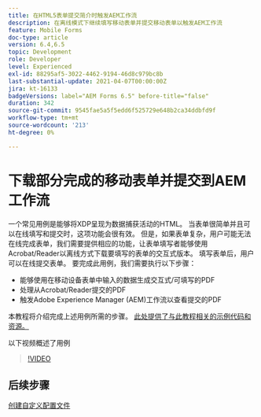 ```yaml
---
title: 在HTML5表单提交简介时触发AEM工作流
description: 在离线模式下继续填写移动表单并提交移动表单以触发AEM工作流
feature: Mobile Forms
doc-type: article
version: 6.4,6.5
topic: Development
role: Developer
level: Experienced
exl-id: 88295af5-3022-4462-9194-46d8c979bc8b
last-substantial-update: 2021-04-07T00:00:00Z
jira: kt-16133
badgeVersions: label="AEM Forms 6.5" before-title="false"
duration: 342
source-git-commit: 9545fae5a5f5edd6f525729e648b2ca34ddbfd9f
workflow-type: tm+mt
source-wordcount: '213'
ht-degree: 0%

---
```


# 下载部分完成的移动表单并提交到AEM工作流

一个常见用例是能够将XDP呈现为数据捕获活动的HTML。 当表单很简单并且可以在线填写和提交时，这项功能会很有效。 但是，如果表单复杂，用户可能无法在线完成表单，我们需要提供相应的功能，让表单填写者能够使用Acrobat/Reader以离线方式下载要填写的表单的交互式版本。 填写表单后，用户可以在线提交表单。
要完成此用例，我们需要执行以下步骤：

* 能够使用在移动设备表单中输入的数据生成交互式/可填写的PDF
* 处理从Acrobat/Reader提交的PDF
* 触发Adobe Experience Manager (AEM)工作流以查看提交的PDF

本教程将介绍完成上述用例所需的步骤。 [此处提供了与此教程相关的示例代码和资源。](./deploy-assets.md)

以下视频概述了用例

>[!VIDEO](https://video.tv.adobe.com/v/29677?quality=12&learn=on)

## 后续步骤

[创建自定义配置文件](./custom-profile.md)